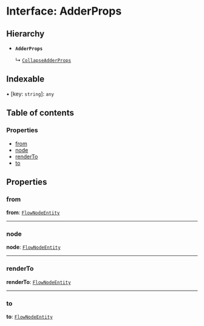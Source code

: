 # Interface: AdderProps

## Hierarchy

* **`AdderProps`**

  ↳ [`CollapseAdderProps`](/en/auto-docs/free-layout-editor/interfaces/CollapseAdderProps.md)

## Indexable

▪ \[key: `string`]: `any`

## Table of contents

### Properties

* [from](/en/auto-docs/free-layout-editor/interfaces/AdderProps.md#from)
* [node](/en/auto-docs/free-layout-editor/interfaces/AdderProps.md#node)
* [renderTo](/en/auto-docs/free-layout-editor/interfaces/AdderProps.md#renderto)
* [to](/en/auto-docs/free-layout-editor/interfaces/AdderProps.md#to)

## Properties

### from

**from**: [`FlowNodeEntity`](/en/auto-docs/free-layout-editor/classes/FlowNodeEntity-1.md)

***

### node

**node**: [`FlowNodeEntity`](/en/auto-docs/free-layout-editor/classes/FlowNodeEntity-1.md)

***

### renderTo

**renderTo**: [`FlowNodeEntity`](/en/auto-docs/free-layout-editor/classes/FlowNodeEntity-1.md)

***

### to

**to**: [`FlowNodeEntity`](/en/auto-docs/free-layout-editor/classes/FlowNodeEntity-1.md)
